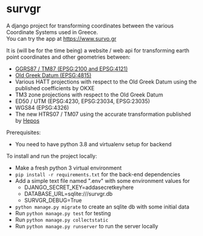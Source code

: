 # survgr  
A django project for transforming coordinates between the various Coordinate Systems used in Greece.  
You can try the app at https://www.survo.gr

It is (will be for the time being) a website / web api for transforming earth point coordinates and other geometries between:  
* [GGRS87 / TM87 (EPSG:2100 and EPSG:4121)](http://spatialreference.org/ref/epsg/ggrs87-greek-grid/)
* [Old Greek Datum (EPSG:4815)](http://spatialreference.org/ref/epsg/4815/)  
* Various HATT projections with respect to the Old Greek Datum  using the published coefficients by OKXE
* TM3 zone projections with respect to the Old Greek Datum  
* ED50 / UTM (EPSG:4230, EPSG:23034, EPSG:23035) 
* WGS84 (EPSG:4326)  
* The new HTRS07 / TM07 using the accurate transformation published by [Hepos](https://www.ktimatologio.gr/el/page/geohorika/elliniko-systima-entopismoy-hepos)

Prerequisites:
* You need to have python 3.8 and virtualenv setup for backend

To install and run the project locally:  
* Make a fresh python 3 virtual environment
* `pip install -r requirements.txt` for the back-end dependencies
* Add a simple text file named ".env" with some environment values for
  - DJANGO_SECRET_KEY=addasecretkeyhere
  - DATABASE_URL=sqlite:///survgr.db
  - SURVGR_DEBUG=True
* `python manage.py migrate` to create an sqlite db with some initial data
* Run `python manage.py test` for testing
* Run `python manage.py collectstatic` 
* Run `python manage.py runserver` to run the server locally
